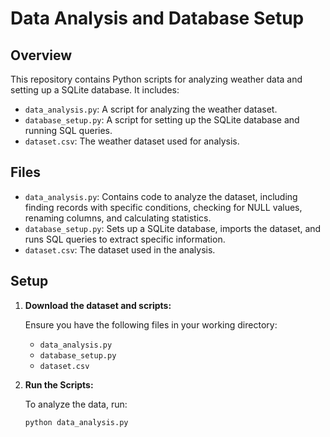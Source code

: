 # Data Analysis and Database Setup

## Overview

This repository contains Python scripts for analyzing weather data and setting up a SQLite database. It includes:

- `data_analysis.py`: A script for analyzing the weather dataset.
- `database_setup.py`: A script for setting up the SQLite database and running SQL queries.
- `dataset.csv`: The weather dataset used for analysis.

## Files

- `data_analysis.py`: Contains code to analyze the dataset, including finding records with specific conditions, checking for NULL values, renaming columns, and calculating statistics.
- `database_setup.py`: Sets up a SQLite database, imports the dataset, and runs SQL queries to extract specific information.
- `dataset.csv`: The dataset used in the analysis.

## Setup

1. **Download the dataset and scripts:**

   Ensure you have the following files in your working directory:
   - `data_analysis.py`
   - `database_setup.py`
   - `dataset.csv`

2. **Run the Scripts:**

   To analyze the data, run:
   ```bash
   python data_analysis.py

